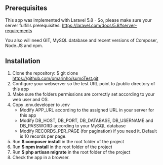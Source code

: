 ## Prerequisites

This app was implemented with Laravel 5.8 - So, please make sure your server fulfills prerequisites: https://laravel.com/docs/5.8#server-requirements

You also will need GIT, MySQL database and recent versions of Composer, Node.JS and npm.

## Installation

1. Clone the repository: $ git clone https://github.com/omarinho/sumoTest.git
2. Configure your webserver so the test URL point to /public directory of this app
3. Make sure the folders permissions are correctly set according to your web user and OS.
4. Copy .env.developer to .env
	- Modify APP_URL according to the assigned URL in your server for this app
	- Modify DB_HOST, DB_PORT, DB_DATABASE, DB_USERNAME and DB_PASSWORD according to your MySQL database
	- Modify RECORDS_PER_PAGE (for pagination) if you need it. Default is 10 records per page.
5. Run **$ composer install** in the root folder of the project
6. Run **$ npm install** in the root folder of the project
7. Run **$ php artisan migrate** in the root folder of the project
8. Check the app in a browser.